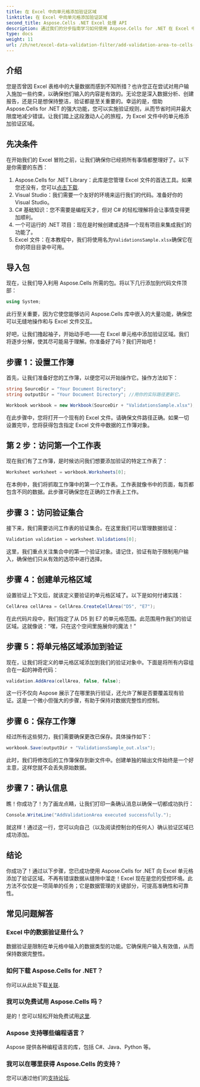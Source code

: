 ```yaml
---
title: 在 Excel 中向单元格添加验证区域
linktitle: 在 Excel 中向单元格添加验证区域
second_title: Aspose.Cells .NET Excel 处理 API
description: 通过我们的分步指南学习如何使用 Aspose.Cells for .NET 在 Excel 中添加验证区域。增强您的数据完整性。
type: docs
weight: 11
url: /zh/net/excel-data-validation-filter/add-validation-area-to-cells-in-excel/
---
```

## 介绍

您是否曾因 Excel 表格中的大量数据而感到不知所措？也许您正在尝试对用户输入施加一些约束，以确保他们输入的内容是有效的。无论您是深入数据分析、创建报告，还是只是想保持整洁，验证都是至关重要的。幸运的是，借助 Aspose.Cells for .NET 的强大功能，您可以实施验证规则，从而节省时间并最大限度地减少错误。让我们踏上这段激动人心的旅程，为 Excel 文件中的单元格添加验证区域。

## 先决条件

在开始我们的 Excel 冒险之前，让我们确保你已经把所有事情都整理好了。以下是你需要的东西：

1.  Aspose.Cells for .NET Library：此库是您管理 Excel 文件的首选工具。如果您还没有，您可以[点击下载](https://releases.aspose.com/cells/net/).
2. Visual Studio：我们需要一个友好的环境来运行我们的代码。准备好你的 Visual Studio。
3. C# 基础知识：您不需要是编程天才，但对 C# 的轻松理解将会让事情变得更加顺利。
4. 一个可运行的 .NET 项目：现在是时候创建或选择一个现有项目来集成我们的功能了。
5.  Excel 文件：在本教程中，我们将使用名为`ValidationsSample.xlsx`确保它在你的项目目录中可用。

## 导入包

现在，让我们导入利用 Aspose.Cells 所需的包。将以下几行添加到代码文件顶部：

```csharp
using System;
```

此行至关重要，因为它使您能够访问 Aspose.Cells 库中嵌入的大量功能，确保您可以无缝地操作和与 Excel 文件交互。

好吧，让我们撸起袖子，开始动手吧——在 Excel 单元格中添加验证区域。我们将逐步分解，使其尽可能易于理解。你准备好了吗？我们开始吧！

## 步骤 1：设置工作簿

首先，让我们准备好您的工作簿，以便您可以开始操作它。操作方法如下：

```csharp
string SourceDir = "Your Document Directory";
string outputDir = "Your Document Directory"; //用你的实际路径更新它。

Workbook workbook = new Workbook(SourceDir + "ValidationsSample.xlsx");
```

在此步骤中，您将打开一个现有的 Excel 文件。请确保文件路径正确。如果一切设置完毕，您将获得包含指定 Excel 文件中数据的工作簿对象。

## 第 2 步：访问第一个工作表

现在我们有了工作簿，是时候访问我们想要添加验证的特定工作表了：

```csharp
Worksheet worksheet = workbook.Worksheets[0];
```

在本例中，我们将抓取工作簿中的第一个工作表。工作表就像书中的页面，每页都包含不同的数据。此步骤可确保您在正确的工作表上工作。

## 步骤 3：访问验证集合

接下来，我们需要访问工作表的验证集合。在这里我们可以管理数据验证：

```csharp
Validation validation = worksheet.Validations[0];
```

这里，我们重点关注集合中的第一个验证对象。请记住，验证有助于限制用户输入，确保他们只从有效的选项中进行选择。

## 步骤 4：创建单元格区域

设置验证上下文后，就该定义要验证的单元格区域了。以下是如何付诸实践：

```csharp
CellArea cellArea = CellArea.CreateCellArea("D5", "E7");
```

在此代码片段中，我们指定了从 D5 到 E7 的单元格范围。此范围用作我们的验证区域。这就像说：“嘿，只在这个空间里施展你的魔法！”

## 步骤 5：将单元格区域添加到验证

现在，让我们将定义的单元格区域添加到我们的验证对象中。下面是将所有内容组合在一起的神奇代码：

```csharp
validation.AddArea(cellArea, false, false);
```

这一行不仅向 Aspose 展示了在哪里执行验证，还允许了解是否要覆盖现有验证。这是一个微小但强大的步骤，有助于保持对数据完整性的控制。

## 步骤 6：保存工作簿

经过所有这些努力，我们需要确保更改已保存。具体操作如下：

```csharp
workbook.Save(outputDir + "ValidationsSample_out.xlsx");
```

此时，我们将修改后的工作簿保存到新文件中。创建单独的输出文件始终是一个好主意，这样您就不会丢失原始数据。

## 步骤 7：确认信息

瞧！你成功了！为了画龙点睛，让我们打印一条确认消息以确保一切都成功执行：

```csharp
Console.WriteLine("AddValidationArea executed successfully.");
```

就这样！通过这一行，您可以向自己（以及阅读控制台的任何人）确认验证区域已成功添加。

## 结论

你成功了！通过以下步骤，您已成功使用 Aspose.Cells for .NET 向 Excel 单元格添加了验证区域。不再有错误数据从缝隙中溜走！Excel 现在是您的受控环境。此方法不仅仅是一项简单的任务；它是数据管理的关键部分，可提高准确性和可靠性。

## 常见问题解答

### Excel 中的数据验证是什么？
数据验证是限制在单元格中输入的数据类型的功能。它确保用户输入有效值，从而保持数据完整性。

### 如何下载 Aspose.Cells for .NET？
你可以从此处下载[关联](https://releases.aspose.com/cells/net/).

### 我可以免费试用 Aspose.Cells 吗？
是的！您可以轻松开始免费试用[这里](https://releases.aspose.com/).

### Aspose 支持哪些编程语言？
Aspose 提供各种编程语言的库，包括 C#、Java、Python 等。

### 我可以在哪里获得 Aspose.Cells 的支持？
您可以通过他们的[支持论坛](https://forum.aspose.com/c/cells/9).